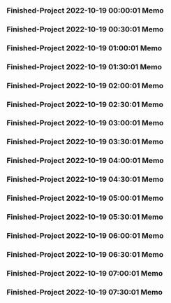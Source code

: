 ### Finished-Project 2022-10-19 00:00:01 Memo
### Finished-Project 2022-10-19 00:30:01 Memo
### Finished-Project 2022-10-19 01:00:01 Memo
### Finished-Project 2022-10-19 01:30:01 Memo
### Finished-Project 2022-10-19 02:00:01 Memo
### Finished-Project 2022-10-19 02:30:01 Memo
### Finished-Project 2022-10-19 03:00:01 Memo
### Finished-Project 2022-10-19 03:30:01 Memo
### Finished-Project 2022-10-19 04:00:01 Memo
### Finished-Project 2022-10-19 04:30:01 Memo
### Finished-Project 2022-10-19 05:00:01 Memo
### Finished-Project 2022-10-19 05:30:01 Memo
### Finished-Project 2022-10-19 06:00:01 Memo
### Finished-Project 2022-10-19 06:30:01 Memo
### Finished-Project 2022-10-19 07:00:01 Memo
### Finished-Project 2022-10-19 07:30:01 Memo
